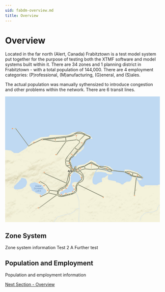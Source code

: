 ```yaml
---
uid: fabdm-overview.md
title: Overview
---
```


# Overview

Located in the far north (Alert, Canada) Frabitztown is a test model system put together for the purpose of testing both the XTMF software and model systems built within it. There are 34 zones and 1 planning district in Frabitztown - with a total population of 144,000. There are 4 employment categories: (P)rofessional, (M)anufacturing, (G)eneral, and (S)ales.

The actual population was manually sythensized to introduce congestion and other problems within the network. There are 6 transit lines.

![alt text](images/fabdm_network.png "FABDM - Network Model")

## Zone System

Zone system information Test 2 A Further test

## Population and Employment

Population and employment information 

[Next Section - Overview](xref:fabdm-overview.md)